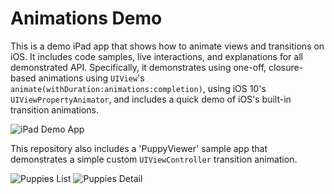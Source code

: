 # Animations Demo

This is a demo iPad app that shows how to animate views and transitions on iOS. It includes code samples, live interactions, and explanations for all demonstrated API. Specifically, it demonstrates using one-off, closure-based animations using `UIView`'s `animate(withDuration:animations:completion)`, using iOS 10's `UIViewPropertyAnimator`, and includes a quick demo of iOS's built-in transition animations.

![iPad Demo App](https://raw.github.com/Saelyria/AnimationsDemo/master/animation-demo.png)

This repository also includes a 'PuppyViewer' sample app that demonstrates a simple custom `UIViewController` transition animation.

![Puppies List](https://raw.github.com/Saelyria/AnimationsDemo/master/puppies-list.png)
![Puppies Detail](https://raw.github.com/Saelyria/AnimationsDemo/master/puppies-detail.png)
